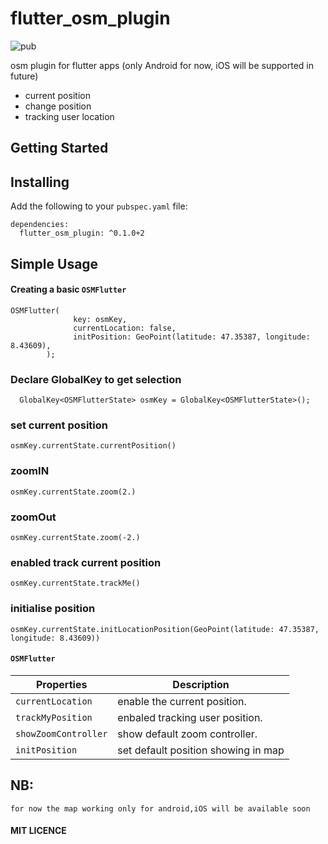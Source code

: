 # flutter_osm_plugin
![pub](https://img.shields.io/badge/pub-v0.1.0%2B2-orange)

osm plugin for flutter apps (only Android for now, iOS will be supported in future)

* current position
* change position 
* tracking user location
  
## Getting Started


## Installing

Add the following to your `pubspec.yaml` file:

    dependencies:
      flutter_osm_plugin: ^0.1.0+2
## Simple Usage
#### Creating a basic `OSMFlutter`

    OSMFlutter(
                  key: osmKey,
                  currentLocation: false,
                  initPosition: GeoPoint(latitude: 47.35387, longitude: 8.43609),
            );

### Declare GlobalKey to get selection

`  GlobalKey<OSMFlutterState> osmKey = GlobalKey<OSMFlutterState>();`

### set current position

` osmKey.currentState.currentPosition() `

### zoomIN

` osmKey.currentState.zoom(2.) `


### zoomOut

` osmKey.currentState.zoom(-2.) `

### enabled track current position

` osmKey.currentState.trackMe() `

### initialise position

` osmKey.currentState.initLocationPosition(GeoPoint(latitude: 47.35387, longitude: 8.43609)) `

####  `OSMFlutter`
| Properties           | Description                         |
| -------------------- | ----------------------------------- |
| `currentLocation`    | enable the current position.        |
| `trackMyPosition`    | enbaled tracking user position.     |
| `showZoomController` | show default zoom controller.       |
| `initPosition`       | set default position showing in map |

## NB:
`for now the map working only for android,iOS will be available soon `

#### MIT LICENCE
